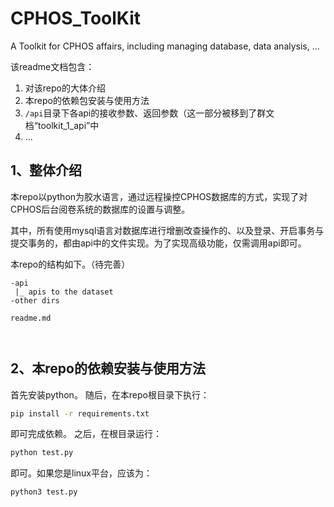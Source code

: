 # CPHOS_ToolKit
A Toolkit for CPHOS affairs, including managing database, data analysis, ...

该readme文档包含：

1. 对该repo的大体介绍
2. 本repo的依赖包安装与使用方法
3. `/api`目录下各api的接收参数、返回参数（这一部分被移到了群文档“toolkit_1_api”中
4. ...



## 1、整体介绍

本repo以python为胶水语言，通过远程操控CPHOS数据库的方式，实现了对CPHOS后台阅卷系统的数据库的设置与调整。

其中，所有使用mysql语言对数据库进行增删改查操作的、以及登录、开启事务与提交事务的，都由api中的文件实现。为了实现高级功能，仅需调用api即可。

本repo的结构如下。（待完善）

```
-api
 |_ apis to the dataset
-other dirs

readme.md

    
```

## 2、本repo的依赖安装与使用方法

首先安装python。
随后，在本repo根目录下执行：
```bash
pip install -r requirements.txt
```
即可完成依赖。
之后，在根目录运行：
```bash
python test.py
```
即可。如果您是linux平台，应该为：
```bash
python3 test.py
```
